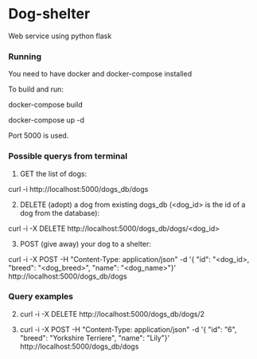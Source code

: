 # Dog-shelter
Web service using python flask

### Running
You need to have docker and docker-compose installed

To build and run:

docker-compose build

docker-compose up -d

Port 5000 is used.

### Possible querys from terminal

1) GET the list of dogs:

curl -i http://localhost:5000/dogs_db/dogs

2) DELETE (adopt) a dog from existing dogs_db (<dog_id> is the id of a dog from the database):

curl -i -X DELETE http://localhost:5000/dogs_db/dogs/<dog_id>

3) POST (give away) your dog to a shelter:

curl -i -X POST -H "Content-Type: application/json" -d '{ "id": "<dog_id>, "breed": "<dog_breed>", "name": "<dog_name>"}' http://localhost:5000/dogs_db/dogs


### Query examples

2) curl -i -X DELETE http://localhost:5000/dogs_db/dogs/2

3) curl -i -X POST -H "Content-Type: application/json" -d '{ "id": "6", "breed": "Yorkshire Terriere", "name": "Lily"}' http://localhost:5000/dogs_db/dogs